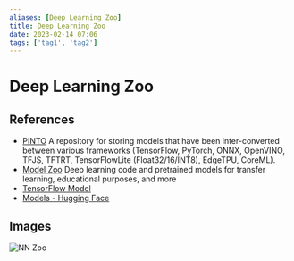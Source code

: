 ```yaml
---
aliases: [Deep Learning Zoo]
title: Deep Learning Zoo
date: 2023-02-14 07:06
tags: ['tag1', 'tag2']
---
```


# Deep Learning Zoo

## References

- [PINTO](https://github.com/PINTO0309/PINTO_model_zoo) A repository for storing models that have been inter-converted between various frameworks (TensorFlow, PyTorch, ONNX, OpenVINO, TFJS, TFTRT, TensorFlowLite (Float32/16/INT8), EdgeTPU, CoreML).
- [Model Zoo](https://modelzoo.co/) Deep learning code and pretrained models for transfer learning, educational purposes, and more
- [TensorFlow Model](https://github.com/tensorflow/models)
- [Models - Hugging Face](https://huggingface.co/models)

## Images

![NN Zoo](https://www.asimovinstitute.org/wp-content/uploads/2019/04/NeuralNetworkZoo20042019.png)
